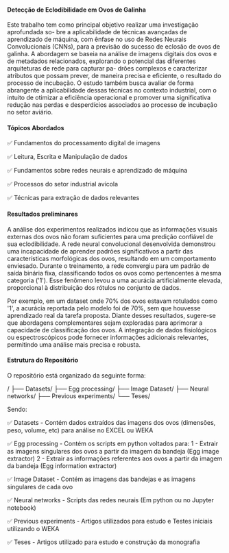#### Detecção de Eclodibilidade em Ovos de Galinha

  Este trabalho tem como principal objetivo realizar uma investigação aprofundada so-
bre a aplicabilidade de técnicas avançadas de aprendizado de máquina, com ênfase no uso
de Redes Neurais Convolucionais (CNNs), para a previsão do sucesso de eclosão de ovos
de galinha. A abordagem se baseia na análise de imagens digitais dos ovos e de metadados
relacionados, explorando o potencial das diferentes arquiteturas de rede para capturar pa-
drões complexos e caracterizar atributos que possam prever, de maneira precisa e eficiente,
o resultado do processo de incubação.
  O estudo também busca avaliar de forma abrangente a aplicabilidade dessas técnicas
no contexto industrial, com o intuito de otimizar a eficiência operacional e promover
uma significativa redução nas perdas e desperdícios associados ao processo de incubação
no setor aviário.

#### Tópicos Abordados

✅ Fundamentos do processamento digital de imagens

✅ Leitura, Escrita e Manipulação de dados 

✅ Fundamentos sobre redes neurais e aprendizado de máquina

✅ Processos do setor industrial avícola

✅ Técnicas para extração de dados relevantes

#### Resultados preliminares

A análise dos experimentos realizados indicou que as informações visuais externas dos ovos não foram suficientes para uma predição confiável de sua eclodibilidade. 
A rede neural convolucional desenvolvida demonstrou uma incapacidade de aprender padrões significativos a partir das características morfológicas dos ovos, resultando em um comportamento enviesado. 
Durante o treinamento, a rede convergiu para um padrão de saída binária fixa, classificando todos os ovos como pertencentes à mesma categoria ('1'). 
Esse fenômeno levou a uma acurácia artificialmente elevada, proporcional à distribuição dos rótulos no conjunto de dados. 

Por exemplo, em um dataset onde 70% dos ovos estavam rotulados como '1', a acurácia reportada pelo modelo foi de 70%, sem que houvesse aprendizado real da tarefa proposta.
Diante desses resultados, sugere-se que abordagens complementares sejam exploradas para aprimorar a capacidade de classificação dos ovos. 
A integração de dados fisiológicos ou espectroscópicos pode fornecer informações adicionais relevantes, permitindo uma análise mais precisa e robusta.

#### Estrutura do Repositório

O repositório está organizado da seguinte forma:

/
├── Datasets/
├── Egg processing/
├── Image Dataset/
├── Neural networks/
├── Previous experiments/ 
└── Teses/

Sendo:

✅ Datasets - Contém dados extraídos das imagens dos ovos (dimensões, peso, volume, etc) para análise no EXCEL ou WEKA 

✅ Egg processing - Contém os scripts em python voltados para: 
  1 - Extrair as imagens singulares dos ovos a partir da imagem da bandeja (Egg image extractor) 
  2 - Extrair as informações referentes aos ovos a partir da imagem da bandeja (Egg information extractor)
  
✅ Image Dataset - Contém as imagens das bandejas e as imagens singulares de cada ovo 

✅ Neural networks - Scripts das redes neurais (Em python ou no Jupyter notebook)

✅ Previous experiments - Artigos utilizados para estudo e Testes iniciais utilizando o WEKA
 
✅ Teses - Artigos utilizado para estudo e construção da monografia



